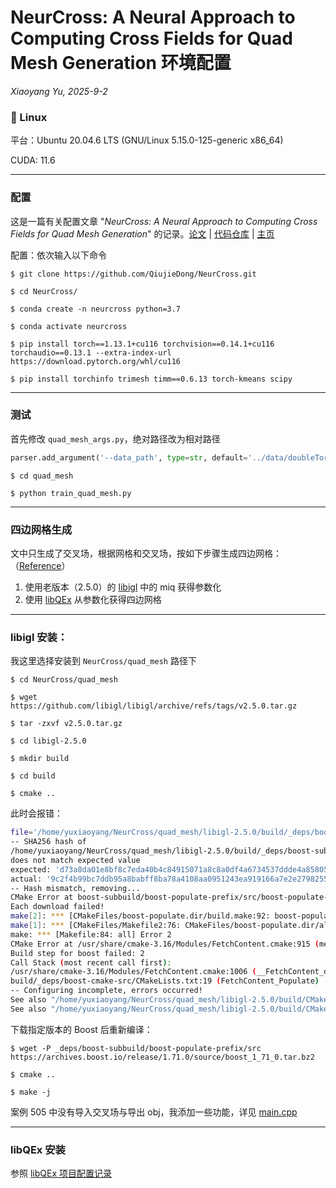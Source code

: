 # NeurCross: A Neural Approach to Computing Cross Fields for Quad Mesh Generation 环境配置

*Xiaoyang Yu, 2025-9-2*

### 🐧 Linux

平台：Ubuntu 20.04.6 LTS (GNU/Linux 5.15.0-125-generic x86_64)

CUDA: 11.6

---

### 配置

这是一篇有关配置文章 "*NeurCross: A Neural Approach to Computing Cross Fields for Quad Mesh Generation*" 的记录。[论文](https://arxiv.org/pdf/2405.13745) | [代码仓库](https://github.com/QiujieDong/NeurCross?tab=readme-ov-file) | [主页](https://qiujiedong.github.io/publications/NeurCross/)

配置：依次输入以下命令


    $ git clone https://github.com/QiujieDong/NeurCross.git

    $ cd NeurCross/

    $ conda create -n neurcross python=3.7
    
    $ conda activate neurcross
    
    $ pip install torch==1.13.1+cu116 torchvision==0.14.1+cu116 torchaudio==0.13.1 --extra-index-url https://download.pytorch.org/whl/cu116

    $ pip install torchinfo trimesh timm==0.6.13 torch-kmeans scipy

---

### 测试

首先修改 `quad_mesh_args.py`，绝对路径改为相对路径

```python
parser.add_argument('--data_path', type=str, default='../data/doubleTorus/input/doubleTorus.ply', help='path to input dir')
```


    $ cd quad_mesh

    $ python train_quad_mesh.py

---

### 四边网格生成

文中只生成了交叉场，根据网格和交叉场，按如下步骤生成四边网格：（[Reference](https://github.com/QiujieDong/NeurCross/issues/1)）

1. 使用老版本（2.5.0）的 [libigl](https://github.com/libigl/libigl/releases/tag/v2.5.0) 中的 miq 获得参数化
2. 使用 [libQEx](https://github.com/hcebke/libQEx) 从参数化获得四边网格

---

### libigl 安装：

我这里选择安装到 `NeurCross/quad_mesh` 路径下


    $ cd NeurCross/quad_mesh

    $ wget https://github.com/libigl/libigl/archive/refs/tags/v2.5.0.tar.gz

    $ tar -zxvf v2.5.0.tar.gz

    $ cd libigl-2.5.0

    $ mkdir build 
    
    $ cd build

    $ cmake ..

此时会报错：

```bash
file='/home/yuxiaoyang/NeurCross/quad_mesh/libigl-2.5.0/build/_deps/boost-subbuild/boost-populate-prefix/src/boost_1_71_0.tar.bz2'
-- SHA256 hash of
/home/yuxiaoyang/NeurCross/quad_mesh/libigl-2.5.0/build/_deps/boost-subbuild/boost-populate-prefix/src/boost_1_71_0.tar.bz2
does not match expected value
expected: 'd73a8da01e8bf8c7eda40b4c84915071a8c8a0df4a6734537ddde4a8580524ee'
actual: '9c2f4b99bc7ddb95a8babff8ba78a4108aa0951243ea919166a7e2e279825502'
-- Hash mismatch, removing...
CMake Error at boost-subbuild/boost-populate-prefix/src/boost-populate-stamp/download-boost-populate.cmake:159 (message):
Each download failed!
make[2]: *** [CMakeFiles/boost-populate.dir/build.make:92: boost-populate-prefix/src/boost-populate-stamp/boost-populate-download] Error 1
make[1]: *** [CMakeFiles/Makefile2:76: CMakeFiles/boost-populate.dir/all] Error 2
make: *** [Makefile:84: all] Error 2
CMake Error at /usr/share/cmake-3.16/Modules/FetchContent.cmake:915 (message):
Build step for boost failed: 2
Call Stack (most recent call first):
/usr/share/cmake-3.16/Modules/FetchContent.cmake:1006 (__FetchContent_directPopulate)
build/_deps/boost-cmake-src/CMakeLists.txt:19 (FetchContent_Populate)
-- Configuring incomplete, errors occurred!
See also "/home/yuxiaoyang/NeurCross/quad_mesh/libigl-2.5.0/build/CMakeFiles/CMakeOutput.log".
See also "/home/yuxiaoyang/NeurCross/quad_mesh/libigl-2.5.0/build/CMakeFiles/CMakeError.log".
```

下载指定版本的 Boost 后重新编译：


    $ wget -P _deps/boost-subbuild/boost-populate-prefix/src https://archives.boost.io/release/1.71.0/source/boost_1_71_0.tar.bz2

    $ cmake ..

    $ make -j

案例 505 中没有导入交叉场与导出 obj，我添加一些功能，详见 [main.cpp](/main.cpp)

---

### libQEx 安装

参照 [libQEx 项目配置记录](../libQEx)
